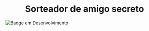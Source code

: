 <h1 align="center"> Sorteador de amigo secreto </h1>

![Badge em Desenvolvimento](https://img.shields.io/static/v1?label=STATUS&message=EM%20DESENVOLVIMENTO&color=GREEN&style=for-the-badge)

